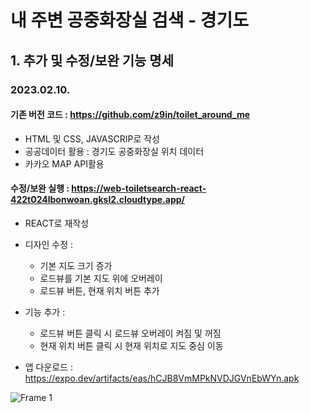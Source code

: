 # 내 주변 공중화장실 검색 - 경기도

## 1. 추가 및 수정/보완 기능 명세
### 2023.02.10.
#### 기존 버전 코드 : https://github.com/z9in/toilet_around_me
- HTML 및 CSS, JAVASCRIP로 작성
- 공공데이터 활용 : 경기도 공중화장실 위치 데이터
- 카카오 MAP API활용 

#### 수정/보완 실행 : https://web-toiletsearch-react-422t024lbonwoan.gksl2.cloudtype.app/
- REACT로 재작성
- 디자인 수정 : 
    - 기본 지도 크기 증가
    - 로드뷰를 기본 지도 위에 오버레이
    - 로드뷰 버튼, 현재 위치 버튼 추가
   
- 기능 추가 :
    - 로드뷰 버튼 클릭 시 로드뷰 오버레이 켜짐 및 꺼짐
    - 현재 위치 버튼 클릭 시 현재 위치로 지도 중심 이동

- 앱 다운로드 : https://expo.dev/artifacts/eas/hCJB8VmMPkNVDJGVnEbWYn.apk



![Frame 1](https://user-images.githubusercontent.com/113665653/218007936-4f8f791f-20ea-446e-a7ff-b5e496059b34.jpg)
